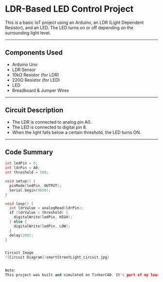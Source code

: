 #  LDR-Based LED Control Project

This is a basic IoT project using an Arduino, an LDR (Light Dependent Resistor), and an LED. The LED turns on or off depending on the surrounding light level.

---

##  Components Used

- Arduino Uno
- LDR Sensor
- 10kΩ Resistor (for LDR)
- 220Ω Resistor (for LED)
- LED
- Breadboard & Jumper Wires

---

##  Circuit Description

- The LDR is connected to analog pin A0.
- The LED is connected to digital pin 8.
- When the light falls below a certain threshold, the LED turns ON.

---

##  Code Summary

```cpp
int ledPin = 8;
int ldrPin = A0;
int threshold = 500;

void setup() {
  pinMode(ledPin, OUTPUT);
  Serial.begin(9600);
}

void loop() {
  int ldrValue = analogRead(ldrPin);
  if (ldrValue < threshold) {
    digitalWrite(ledPin, HIGH);
  } else {
    digitalWrite(ledPin, LOW);
  }
  delay(200);
}


Circuit Image
![Circuit Diagram](smartStreetLight_circuit.jpg)


Note:
This project was built and simulated on TinkerCAD. It's part of my learning journey in IoT and Arduino development.
